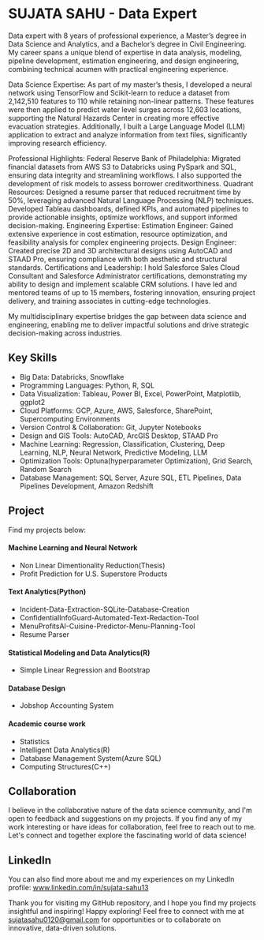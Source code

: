 # SUJATA SAHU - Data Expert
Data expert with 8 years of professional experience, a Master’s degree in Data Science and Analytics, and a Bachelor’s degree in Civil Engineering. My career spans a unique blend of expertise in data analysis, modeling, pipeline development, estimation engineering, and design engineering, combining technical acumen with practical engineering experience.

Data Science Expertise:
As part of my master’s thesis, I developed a neural network using TensorFlow and Scikit-learn to reduce a dataset from 2,142,510 features to 110 while retaining non-linear patterns. These features were then applied to predict water level surges across 12,603 locations, supporting the Natural Hazards Center in creating more effective evacuation strategies. Additionally, I built a Large Language Model (LLM) application to extract and analyze information from text files, significantly improving research efficiency.

Professional Highlights:
Federal Reserve Bank of Philadelphia: Migrated financial datasets from AWS S3 to Databricks using PySpark and SQL, ensuring data integrity and streamlining workflows. I also supported the development of risk models to assess borrower creditworthiness.
Quadrant Resources: Designed a resume parser that reduced recruitment time by 50%, leveraging advanced Natural Language Processing (NLP) techniques.
Developed Tableau dashboards, defined KPIs, and automated pipelines to provide actionable insights, optimize workflows, and support informed decision-making.
Engineering Expertise:
Estimation Engineer: Gained extensive experience in cost estimation, resource optimization, and feasibility analysis for complex engineering projects.
Design Engineer: Created precise 2D and 3D architectural designs using AutoCAD and STAAD Pro, ensuring compliance with both aesthetic and structural standards.
Certifications and Leadership:
I hold Salesforce Sales Cloud Consultant and Salesforce Administrator certifications, demonstrating my ability to design and implement scalable CRM solutions. I have led and mentored teams of up to 15 members, fostering innovation, ensuring project delivery, and training associates in cutting-edge technologies.

My multidisciplinary expertise bridges the gap between data science and engineering, enabling me to deliver impactful solutions and drive strategic decision-making across industries.


## Key Skills
- Big Data: Databricks, Snowflake
- Programming Languages: Python, R, SQL
- Data Visualization: Tableau, Power BI, Excel, PowerPoint, Matplotlib, ggplot2
- Cloud Platforms: GCP, Azure, AWS, Salesforce, SharePoint, Supercomputing Environments
- Version Control & Collaboration: Git, Jupyter Notebooks
- Design and GIS Tools: AutoCAD, ArcGIS Desktop, STAAD Pro
- Machine Learning: Regression, Classification, Clustering, Deep Learning, NLP, Neural Network, Predictive Modeling, LLM
- Optimization Tools: Optuna(hyperparameter Optimization), Grid Search, Random Search
- Database Management: SQL Server, Azure SQL, ETL Pipelines, Data Pipelines Development, Amazon Redshift

## Project
Find my projects below:

#### Machine Learning and Neural Network
- Non Linear Dimentionality Reduction(Thesis)
- Profit Prediction for U.S. Superstore Products
  
#### Text Analytics(Python)
- Incident-Data-Extraction-SQLite-Database-Creation
- ConfidentialInfoGuard-Automated-Text-Redaction-Tool
- MenuProfitsAI-Cuisine-Predictor-Menu-Planning-Tool
- Resume Parser

#### Statistical Modeling and Data Analytics(R)
- Simple Linear Regression and Bootstrap

#### Database Design
- Jobshop Accounting System

#### Academic course work
- Statistics
- Intelligent Data Analytics(R)
- Database Management System(Azure SQL)
- Computing Structures(C++)

## Collaboration
I believe in the collaborative nature of the data science community, and I'm open to feedback and suggestions on my projects. If you find any of my work interesting or have ideas for collaboration, feel free to reach out to me. Let's connect and together explore the fascinating world of data science!

## LinkedIn
You can also find more about me and my experiences on my LinkedIn profile: www.linkedin.com/in/sujata-sahu13

Thank you for visiting my GitHub repository, and I hope you find my projects insightful and inspiring! Happy exploring!
Feel free to connect with me at sujatasahu0120@gmail.com for opportunities or to collaborate on innovative, data-driven solutions.


